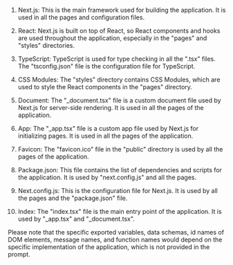 1. Next.js: This is the main framework used for building the application. It is used in all the pages and configuration files.

2. React: Next.js is built on top of React, so React components and hooks are used throughout the application, especially in the "pages" and "styles" directories.

3. TypeScript: TypeScript is used for type checking in all the ".tsx" files. The "tsconfig.json" file is the configuration file for TypeScript.

4. CSS Modules: The "styles" directory contains CSS Modules, which are used to style the React components in the "pages" directory.

5. Document: The "_document.tsx" file is a custom document file used by Next.js for server-side rendering. It is used in all the pages of the application.

6. App: The "_app.tsx" file is a custom app file used by Next.js for initializing pages. It is used in all the pages of the application.

7. Favicon: The "favicon.ico" file in the "public" directory is used by all the pages of the application.

8. Package.json: This file contains the list of dependencies and scripts for the application. It is used by "next.config.js" and all the pages.

9. Next.config.js: This is the configuration file for Next.js. It is used by all the pages and the "package.json" file.

10. Index: The "index.tsx" file is the main entry point of the application. It is used by "_app.tsx" and "_document.tsx".

Please note that the specific exported variables, data schemas, id names of DOM elements, message names, and function names would depend on the specific implementation of the application, which is not provided in the prompt.